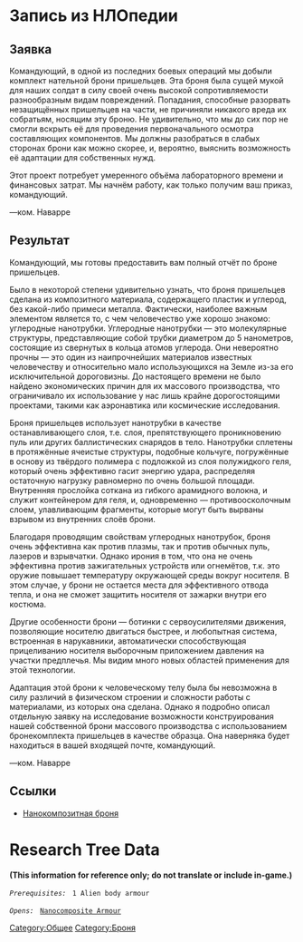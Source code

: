 # Запись из НЛОпедии

## Заявка

Командующий, в одной из последних боевых операций мы добыли комплект
нательной брони пришельцев. Эта броня была сущей мукой для наших солдат
в силу своей очень высокой сопротивляемости разнообразным видам
повреждений. Попадания, способные разорвать незащищённых пришельцев на
части, не причиняли никакого вреда их собратьям, носящим эту броню. Не
удивительно, что мы до сих пор не смогли вскрыть её для проведения
первоначального осмотра составляющих компонентов. Мы должны разобраться
в слабых сторонах брони как можно скорее, и, вероятно, выяснить
возможность её адаптации для собственных нужд.

Этот проект потребует умеренного объёма лабораторного времени и
финансовых затрат. Мы начнём работу, как только получим ваш приказ,
командующий.

—ком. Наварре

## Результат

Командующий, мы готовы предоставить вам полный отчёт по броне
пришельцев.

Было в некоторой степени удивительно узнать, что броня пришельцев
сделана из композитного материала, содержащего пластик и углерод, без
какой-либо примеси металла. Фактически, наиболее важным элементом
является то, с чем человечество уже хорошо знакомо: углеродные
нанотрубки. Углеродные нанотрубки — это молекулярные структуры,
представляющие собой трубки диаметром до 5 нанометров, состоящие из
свернутых в кольца атомов углерода. Они невероятно прочны — это один из
наипрочнейших материалов известных человечеству и относительно мало
использующихся на Земле из-за его исключительной дороговизны. До
настоящего времени не было найдено экономических причин для их массового
производства, что ограничивало их использование у нас лишь крайне
дорогостоящими проектами, такими как аэронавтика или космические
исследования.

Броня пришельцев использует нанотрубки в качестве останавливающего слоя,
т.е. слоя, препятствующего проникновению пуль или других баллистических
снарядов в тело. Нанотрубки сплетены в протяжённые ячеистые структуры,
подобные кольчуге, погружённые в основу из твёрдого полимера с подложкой
из слоя полужидкого геля, который очень эффективно гасит энергию удара,
распределяя остаточную нагрузку равномерно по очень большой площади.
Внутренняя прослойка соткана из гибкого арамидного волокна, и служит
контейнером для геля, и, одновременно — противоосколочным слоем,
улавливающим фрагменты, которые могут быть вырваны взрывом из внутренних
слоёв брони.

Благодаря проводящим свойствам углеродных нанотрубок, броня очень
эффективна как против плазмы, так и против обычных пуль, лазеров и
взрывчатки. Однако ирония в том, что она не очень эффективна против
зажигательных устройств или огнемётов, т.к. это оружие повышает
температуру окружающей среды вокруг носителя. В этом случае, у брони не
остается места для эффективного отвода тепла, и она не сможет защитить
носителя от зажарки внутри его костюма.

Другие особенности брони — ботинки с сервоусилителями движения,
позволяющие носителю двигаться быстрее, и любопытная система, встроенная
в нарукавники, автоматически способствующая прицеливанию носителя
выборочным приложением давления на участки предплечья. Мы видим много
новых областей применения для этой технологии.

Адаптация этой брони к человеческому телу была бы невозможна в силу
различий в физическом строении и сложности работы с материалами, из
которых она сделана. Однако я подробно описал отдельную заявку на
исследование возможности конструирования нашей собственной брони
массового производства с использованием бронекомплекта пришельцев в
качестве образца. Она наверняка будет находиться в вашей входящей почте,
командующий.

—ком. Наварре

## Ссылки

- [Нанокомпозитная
  броня](Снаряжение/Броня/Нанокомпозитная_броня "wikilink")

# Research Tree Data

**(This information for reference only; do not translate or include
in-game.)**

*`Prerequisites:`*
` 1 Alien body armour`

*`Opens:`*
` `[`Nanocomposite Armour`](Equipment/Armour/Nanocomposite_Armour "wikilink")

[Category:Общее](Category:Общее "wikilink")
[Category:Броня](Category:Броня "wikilink")